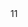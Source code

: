 <?xml version="1.0" encoding="UTF-8"?>
<ReadingList>
	<Universe Name="Warhammer 40k"/>
	<Series Name="The Siege of Terra">
		<Database Name="Hardcover" Item="the-siege-of-terra" />
	</Series>
	<NumBooks>11</NumBooks>
	<Books>
	    <Book Name="The Solar War" Year=2019 Publisher="Black Library" Position="1">
			<Database Name="Hardcover" Item="the-solar-war-2019"/>
		</Book>
		<Book Name="The Lost and the Damned" Year="2019" Publisher="Black Library" Position="2">
		    <Database Name="Hardcover" Item="the-lost-and-the-damned-2019" />
		</Book>
		<Book Name="The First Wall" Year="2020" Publisher="Black Library" Position="3">
		    <Database Name="Hardcover" Item="the-first-wall"/>
		</Book>
		<Book Name="Sons of the Selenar" Year="2020" Publisher="Black Library" Position="3.5">
		    <Database Name="Hardcover" Item="sons-of-the-selenar"/>
		</Book>
		<Book Name="Saturnine" Year="2020" Publisher="Black Library" Position="4">
		    <Database Name="Hardcover" Item="saturnine"/>
		</Book>
		<Book Name="Fury of Magnus" Year="2020" Publisher="Black Library" Position="4.5">
		    <Database Name="Hardcover" Item="fury-of-magnus"/>
		</Book>
		<Book Name="Mortis" Year="2021" Publisher="Black Library" Position="5">
		    <Database Name="Hardcover" Item="mortis"/>
		</Book>
		<Book Name="Warhawk" Year="2021" Publisher="Black Library" Position="6">
		    <Database Name="Hardcover" Item="warhawk"/>
		</Book>
		<Book Name="Echoes of Eternity" Year="2022" Publisher="Black Library" Position="7">
		    <Database Name="Hardcover" Item="echoes-of-eternity"/>
		</Book>
		<Book Name="Garro: Knight of Grey" Year="2023" Publisher="Black Library" Position="7.5">
		    <Database Name="Hardcover" Item="garro-knight-of-grey"/>
		</Book>
		<Book Name="The End and the Death: Volume I" Year="2023" Publisher="Black Library" Position="8">
		    <Database Name="Hardcover" Item="the-end-and-the-death-volume-i"/>
		</Book>
		<Book Name="The End and the Death: Volume II" Year="2023" Publisher="Black Library" Position="9">
		    <Database Name="Hardcover" Item="the-end-and-the-death-volume-ii"/>
		</Book>
		<Book Name="The End and the Death: Volume III" Year="2024" Publisher="Black Library" Position="10">
		    <Database Name="Hardcover" Item="the-end-and-the-death-volume-iii"/>
		</Book>
		<Book Name="Era of Ruin" Year="2025" Publisher="Black Library" Position="11">
		    <Database Name="Hardcover" Item="era-of-ruin"/>
		</Book>
    </Books>
</ReadingList>
